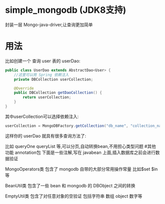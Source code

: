 # simple_mongodb (JDK8支持)
封装一层 Mongo-java-driver,让查询更加简单
# 用法
比如创建一个 查询 user 表的 userDao:
```java
public class UserDao extends AbstractDao<User> {
    //这里可以用 Spring 依赖注入
    private DBCollection userCollection;

    @Override
    public DBCollection getDaoCollection() {
        return userCollection;
    }
}
```

其中userCollection可以选择依赖注入:
```java
userCollection = MongoDBFactory.getCollection("db_name", "collection_name");
```
这样你的 userDao 就具有很多查询方法了:

比如 queryOne queryList 等,可以分页,自动转换bean,不用担心类型问题
#其他功能
annotation包 下面是一些注解,写在 javabean 上面,插入数据库之前会进行数据验证

MongoOperators类 包含了 mongodb 自带的大部分常用操作常量 比如$set $in 等

BeanUtil类 包含了一些 bean 和 mongodb 的 DBObject 之间的转换

EmptyUtil类 包含了对任意对象的空验证 包括字符串 数组 object 数字等

